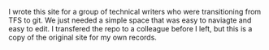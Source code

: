 I wrote this site for a group of technical writers who were transitioning from TFS to git. We just needed a simple space that was easy to naviagte and easy to edit. I transfered the repo to a colleague before I left, but this is a copy of the original site for my own records.
